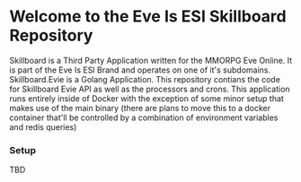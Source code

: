 # Welcome to the Eve Is ESI Skillboard Repository

Skillboard is a Third Party Application written for the MMORPG Eve Online. It is part of the Eve Is ESI Brand and operates on one of it's subdomains.
Skillboard.Evie is a Golang Application. This repository contians the code for Skillboard Evie API as well as the processors and crons. This application
runs entirely inside of Docker with the exception of some minor setup that makes use of the main binary (there are plans to move this to a docker container
that'll be controlled by a combination of environment variables and redis queries)

### Setup

TBD

<!-- https://www.scottbrady91.com/openssl/creating-rsa-keys-using-openssl -->
